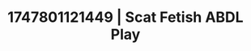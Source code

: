 ---
categories:
- Twerking tease
- Skin worship
- Cinematic erotica
- Demure
- Mormon threesome
image: /assets/images/1747801121449.jpg
layout: post
seo:
  description: Featured content with high-quality ABDL Play, Scat Fetish. HD images
    available.
  keywords: ABDL Play, Scat Fetish
  og_image: /assets/images/1747801121449.jpg
  schema_type: VisualArtwork
tags:
- ABDL Play
- Scat Fetish
- '#1747801121449'
title: 1747801121449 | Scat Fetish ABDL Play
---